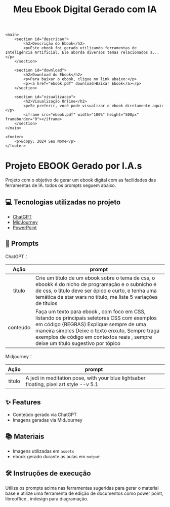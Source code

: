 
</head>
<body>
    <header>
        <h1>Meu Ebook Digital Gerado com IA</h1>
    </header>
    
    <main>
        <section id="descricao">
            <h2>Descrição do Ebook</h2>
            <p>Este ebook foi gerado utilizando ferramentas de Inteligência Artificial. Ele aborda diversos temas relacionados a...</p>
        </section>
        
        <section id="download">
            <h2>Download do Ebook</h2>
            <p>Para baixar o ebook, clique no link abaixo:</p>
            <p><a href="ebook.pdf" download>Baixar Ebook</a></p>
        </section>
        
        <section id="visualizacao">
            <h2>Visualização Online</h2>
            <p>Se preferir, você pode visualizar o ebook diretamente aqui:</p>
            <iframe src="ebook.pdf" width="100%" height="500px" frameborder="0"></iframe>
        </section>
    </main>
    
    <footer>
        <p>&copy; 2024 Seu Nome</p>
    </footer>
</body>
</html>


# Projeto EBOOK Gerado por I.A.s

Projeto com o objetivo de gerar um ebook digital com as facilidades das ferramentas de IA. todos os prompts
seguem abaixo.


## 💻 Tecnologias utilizadas no projeto

- [ChatGPT](https://chat.openai.com/) 
- [MidJourney](https://www.midjourney.com/app/)
- [PowerPoint](https://www.microsoft.com/en/microsoft-365/powerpoint)

## 🧠 Prompts


ChatGPT：

|   Ação   | prompt                                                                                                                                                                                                                                                                         |
| :------: | ------------------------------------------------------------------------------------------------------------------------------------------------------------------------------------------------------------------------------------------------------------------------------ |
|  título  | Crie um título de um ebook sobre o tema de css, o ebookk é do nicho de programação e o subnicho é de css, o título deve ser épico e curto, e tenha uma temática de star wars no título, me liste 5 variações de títulos                                                        |
| conteúdo | Faça um texto para ebook , com foco em CSS, listando os principais seletores CSS com exemplos em código {REGRAS} Explique sempre de uma maneira simples Deixe o texto enxuto, Sempre traga exemplos de código em contextos reais , sempre deixe um título sugestivo por tópico |


Midjourney：

|  Ação  | prompt                                                                                 |
| :----: | -------------------------------------------------------------------------------------- |
| título | A jedi in meditation pose, with your blue lightsaber floating, pixel art style --v 5.1 |

## ✨ Features

- Conteúdo gerado via ChatGPT
- Imagens geradas via MidJourney

## 📚 Materiais

- Imagens utilizadas em `assets`
- ebook gerado durante as aulas em `output`

## 🛠️ Instruções de execução

Utilize os prompts acima nas ferramentas sugeridas para gerar o material base e utilize uma ferramenta de edição de documentos como power point, libreoffice , indesign para diagramação.

